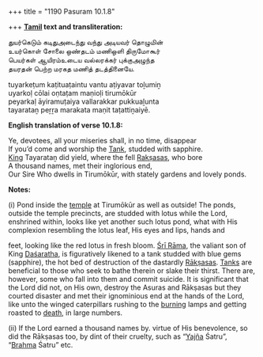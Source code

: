 +++
title = "1190 Pasuram 10.1.8"

+++
**[Tamil](/definition/tamil#history "show Tamil definitions") text and transliteration:**

துயர்கெடும் கடிதுஅடைந்து வந்து அடியவர் தொழுமின்  
உயர்கொள் சோலை ஒண்தடம் மணிஒளி திருமோகூர்  
பெயர்கள் ஆயிரம்உடைய வல்லரக்கர் புக்குஅழுந்த  
தயரதன் பெற்ற மரகத மணித் தடத்தினையே.

tuyarkeṭum kaṭituaṭaintu vantu aṭiyavar toḻumiṉ  
uyarkoḷ cōlai oṇtaṭam maṇioḷi tirumōkūr  
peyarkaḷ āyiramuṭaiya vallarakkar pukkuaḻunta  
tayarataṉ peṟṟa marakata maṇit taṭattiṉaiyē.

**English translation of verse 10.1.8:**

Ye, devotees, all your miseries shall, in no time, disappear  
If you’d come and worship the [Tank](/definition/tank#history "show Tank definitions"), studded with sapphire.  
[King](/definition/king#history "show King definitions") Tayarataṉ did yield, where the fell [Rakṣasas](/definition/rakshasa#vaishnavism "show Rakṣasas definitions"), who bore  
A thousand names, met their inglorious end,  
Our Sire Who dwells in Tirumōkūr, with stately gardens and lovely ponds.

**Notes:**

\(i\) Pond inside the [temple](/definition/temple#history "show temple definitions") at Tirumōkūr as well as outside! The ponds, outside the temple precincts, are studded with lotus while the Lord, enshrined within, looks like yet another such lotus pond, what with His complexion resembling the lotus leaf, His eyes and lips, hands and

feet, looking like the red lotus in fresh bloom. [Śrī Rāma](/definition/shrirama#history "show Śrī Rāma definitions"), the valiant son of King [Daśaratha](/definition/dasharatha#vaishnavism "show Daśaratha definitions"), is figuratively likened to a tank studded with blue gems (sapphire), the hot bed of destruction of the dastardly [Rākṣasas](/definition/rakshasa#vaishnavism "show Rākṣasas definitions"). [Tanks](/definition/tank#history "show Tanks definitions") are beneficial to those who seek to bathe therein or slake their thirst. There are, however, some who fall into them and commit suicide. It is significant that the Lord did not, on His own, destroy the Asuras and Rākṣasas but they courted disaster and met their ignominious end at the hands of the Lord, like unto the winged caterpillars rushing to the [burning](/definition/burning#history "show burning definitions") lamps and getting roasted to [death](/definition/death#history "show death definitions"), in large numbers.

\(ii\) If the Lord earned a thousand names by. virtue of His benevolence, so did the Rākṣasas too, by dint of their cruelty, such as “[Yajña](/definition/yajna#vaishnavism "show Yajña definitions") Śatru”, “[Brahma](/definition/brahma#vaishnavism "show Brahma definitions") Śatru” etc.


